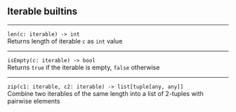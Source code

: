 ## Iterable builtins

---

```len(c: iterable) -> int```<br>
Returns length of iterable ```c``` as ```int``` value

---

```isEmpty(c: iterable) -> bool```<br>
Returns ```true``` if the iterable is empty, ```false``` otherwise

---

```zip(c1: iterable, c2: iterable) -> list[tuple[any, any]]```<br>
Combine two iterables of the same length into a list of 2-tuples with pairwise elements